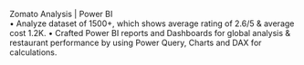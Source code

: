 Zomato Analysis | Power BI  
• Analyze dataset of 1500+, which shows average rating of 2.6/5 & average cost 1.2K. 
• Crafted Power BI reports and Dashboards for global analysis & restaurant performance by using Power Query, Charts and 
DAX for calculations.
